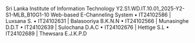 Sri Lanka Institute of Information Technology
Y2.S1.WD.IT.10.01_2025-Y2-S1-MLB_B10G1-10
Web-based E-Channeling System
•	IT24102586 | Luxsana S.
•	IT24102631 | Balasooriya B.K.N.N
•	IT24102566 | Munasinghe D.D.T
•	IT24102639 | Sulochana D.A.C
•	IT24102676 | Hettige S.L
•	IT24102689 | Thewsara E.J.K.P.D
